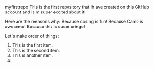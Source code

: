 myfirstrepo
This is the first repository that Ih ave created on this GItHub account and ia m super excited about it!

Here are the reeasons why:
Because  coding is fun!
Because Camo is awesome!
Because this is suepr cringe!

Let's make order of things:
1. This is the first item.
1. This is the second item.
2. This is another item.
3. 
